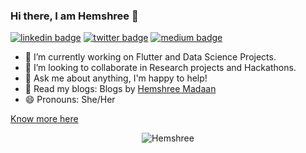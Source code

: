 ### Hi there, I am Hemshree 👋

[![linkedin badge](https://img.shields.io/badge/Hemshree_Madaan-30302f?style=flat&logo=linkedin)](https://www.linkedin.com/in/hemshree-madaan)
[![twitter badge](https://img.shields.io/badge/@hemshree__madaan-30302f?style=flat&logo=twitter)](https://twitter.com/hemshree_madaan)
[![medium badge](https://img.shields.io/badge/Hemshree_Madaan-30302f?style=flat&logo=medium)](https://medium.com/@hemshree3110)


- 🔭 I’m currently working on Flutter and Data Science Projects. 
- 👯 I’m looking to collaborate in Research projects and Hackathons.
- 💬 Ask me about anything, I'm happy to help! 
- 📝 Read my blogs: Blogs by [Hemshree Madaan](https://medium.com/@hemshree)
- 😄 Pronouns: She/Her

[Know more here](https://hemshreemadaan.vercel.app/)

<p align="center"> <img src="https://github-readme-stats.vercel.app/api?username=Hemshree&show_icons=true" alt="Hemshree" /> </p>




<!--
**Hemshree/Hemshree** is a ✨ _special_ ✨ repository because its `README.md` (this file) appears on your GitHub profile.

Here are some ideas to get you started:

- 🔭 I’m currently working on ...
- 🌱 I’m currently learning ...
- 👯 I’m looking to collaborate on ...
- 🤔 I’m looking for help with ...
- 💬 Ask me about ...
- 📫 How to reach me: ...
- 😄 Pronouns: ...
- ⚡ Fun fact: ...
-->
